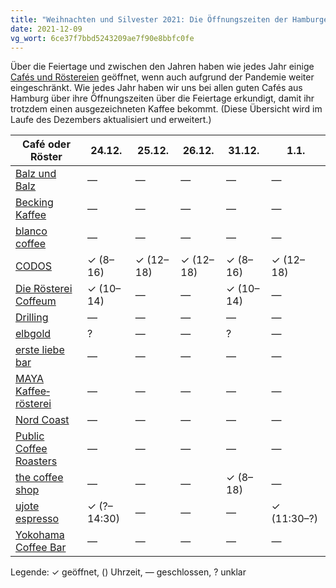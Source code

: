 ```yaml
---
title: "Weihnachten und Silvester 2021: Die Öffnungszeiten der Hamburger Cafés"
date: 2021-12-09
vg_wort: 6ce37f7bbd5243209ae7f90e8bbfc0fe
---
```


Über die Feiertage und zwischen den Jahren haben wie jedes Jahr einige [Cafés und Röstereien](/cafes/) geöffnet, wenn auch aufgrund der Pandemie weiter eingeschränkt. Wie jedes Jahr haben wir uns bei allen guten Cafés aus Hamburg über ihre Öffnungszeiten über die Feiertage erkundigt, damit ihr trotzdem einen ausgezeichneten Kaffee bekommt. (Diese Übersicht wird im Laufe des Dezembers aktualisiert und erweitert.)

| Café oder Röster | 24.12. | 25.12. | 26.12. | 31.12. | 1.1. |
|---|---|---|---|---|---|
| [Balz und Balz](/cafes/balz-und-balz/) | — | — | — | — | — |
| [Becking Kaffee](/cafes/becking-kaffee/) | — | — | — | — | — |
| [blanco coffee](/cafes/blanco-coffee/) | — | — | — | — | — |
| [CODOS](/cafes/codos/) | ✓ (8–16) | ✓ (12–18) | ✓ (12–18) | ✓ (8–16) | ✓ (12–18) |
| [Die Rösterei Coffeum](/cafes/die-roesterei-coffeum/) | ✓ (10–14) | — | — | ✓ (10–14) | — |
| [Drilling](/cafes/drilling/) | — | — | — | — | — |
| [elbgold](/cafes/elbgold/) | ? | — | — | ? | — |
| [erste liebe bar](/cafes/erste-liebe-bar/) | — | — | — | — | — |
| [MAYA Kaffee&shy;rösterei](/cafes/maya-kaffeeroesterei/) | — | — | — | — | — |
| [Nord Coast](/cafes/nord-coast-coffee-roastery/) | — | — | — | — | — |
| [Public Coffee Roasters](/cafes/public-coffee-roasters/) | — | — | — | — | — |
| [the coffee shop](/cafes/the-coffee-shop/) | — | — | — | ✓ (8–18) | — |
| [ujote espresso](/cafes/ujote-espresso/) | ✓ (?–14:30) | — | — | — | ✓ (11:30–?) |
| [Yokohama Coffee Bar](/cafes/yokohama-coffee-bar/) | — | — | — | — | — |

Legende: ✓ geöffnet, () Uhrzeit, — geschlossen, ? unklar